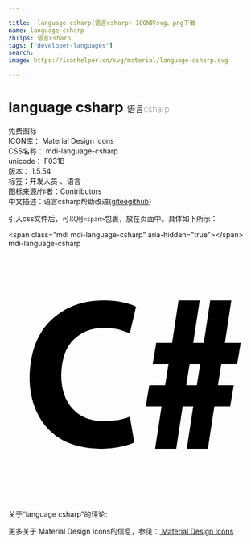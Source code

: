```yaml
---

title:  language csharp(语言csharp) ICON转svg、png下载
name: language-csharp
zhTips: 语言csharp
tags: ["developer-languages"]
search: 
image: https://iconhelper.cn/svg/material/language-csharp.svg

---
```


# language csharp  <small style="font-size: 60%;font-weight: 100">语言csharp</small>


<div class="detail-page">
<p>
<span><span class="badge-success badge">免费图标</span> </span>
<br/>
<span>
ICON库：
<span class="badge-secondary badge">Material Design Icons</span> 
</span>
<br/>
<span>
CSS名称：
<span class="badge-secondary badge">mdi-language-csharp</span> 
</span>
<br/>
<span>
unicode：
<span class="badge-secondary badge">F031B</span> 
<copy-btn content='F031B' btn-title=""></copy-btn>
<copy-btn :content='String.fromCodePoint(parseInt("F031B", 16))' btn-title="复制U"></copy-btn>
</span>
<br/>
<span>
版本：
<span class="badge-secondary badge">1.5.54</span> 
</span><br/><span>标签：<span class="badge-light badge"><router-link to="/tags/developer-languages.html">开发人员 、语言</router-link></span></span>
<br/>
<span>图标来源/作者：<span class="badge-light badge">Contributors</span></span> 
<br/>
<span class="zh-detail">中文描述：<span class="badge-primary badge">语言csharp</span><span class="help-link"><span>帮助改进</span>(<a href="https://gitee.com/liuwave/icon-helper/edit/master/json/material/language-csharp.json" target="_blank" rel="noopener noreferrer">gitee</a><a href="https://github.com/liuwave/icon-helper/edit/master/json/material/language-csharp.json" target="_blank" rel="noopener noreferrer">github</a></span>)</span><br/>
</p>
</div>
<div class="alert alert-dark">
  <i class="mdi mdi-language-csharp mdi-48px"></i>
  <i class="mdi mdi-language-csharp mdi-36px"></i>
  <i class="mdi mdi-language-csharp mdi-24px"></i>
  <i class="mdi mdi-language-csharp mdi-18px"></i>
</div>
<div>
  <p>引入css文件后，可以用<code>&lt;span&gt;</code>包裹，放在页面中。具体如下所示：    
  </p>
  <div class="alert alert-primary" style="font-size: 14px">
    &lt;span class="mdi mdi-language-csharp" aria-hidden="true"&gt;&lt;/span&gt;
    <copy-btn content='<span class="mdi mdi-language-csharp" aria-hidden="true"></span>'></copy-btn>
  </div>
  <div class="alert alert-secondary">
    <i class="mdi mdi-language-csharp"
    style="font-size: 24px"
    aria-hidden="true"></i> mdi-language-csharp
    <copy-btn content="mdi-language-csharp" btn-title="复制图标名称"></copy-btn>
  </div>
</div>
<div id="svg" class="svg-wrap">
<svg xmlns="http://www.w3.org/2000/svg" viewBox="0 0 24 24"><path d="M11.5,15.97L11.91,18.41C11.65,18.55 11.23,18.68 10.67,18.8C10.1,18.93 9.43,19 8.66,19C6.45,18.96 4.79,18.3 3.68,17.04C2.56,15.77 2,14.16 2,12.21C2.05,9.9 2.72,8.13 4,6.89C5.32,5.64 6.96,5 8.94,5C9.69,5 10.34,5.07 10.88,5.19C11.42,5.31 11.82,5.44 12.08,5.59L11.5,8.08L10.44,7.74C10.04,7.64 9.58,7.59 9.05,7.59C7.89,7.58 6.93,7.95 6.18,8.69C5.42,9.42 5.03,10.54 5,12.03C5,13.39 5.37,14.45 6.08,15.23C6.79,16 7.79,16.4 9.07,16.41L10.4,16.29C10.83,16.21 11.19,16.1 11.5,15.97M13.89,19L14.5,15H13L13.34,13H14.84L15.16,11H13.66L14,9H15.5L16.11,5H18.11L17.5,9H18.5L19.11,5H21.11L20.5,9H22L21.66,11H20.16L19.84,13H21.34L21,15H19.5L18.89,19H16.89L17.5,15H16.5L15.89,19H13.89M16.84,13H17.84L18.16,11H17.16L16.84,13Z" /></svg>
</div>
<detail full-name='mdi-language-csharp'></detail>
<div>
<p>关于“language csharp”的评论:</p>
</div>
<Vssue title="关于“language csharp”的评论" ></Vssue>    
<div><p>更多关于 Material Design Icons的信息，参见：<a target="_blank" href="https://iconhelper.cn/material.html"> Material Design Icons</a>
</p></div>
